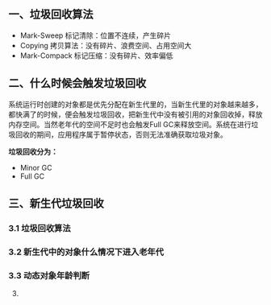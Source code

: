 ## 一、垃圾回收算法

- Mark-Sweep 标记清除：位置不连续，产生碎片
- Copying 拷贝算法：没有碎片、浪费空间、占用空间大
- Mark-Compack 标记压缩：没有碎片、效率偏低

## 二、什么时候会触发垃圾回收

​		系统运行时创建的对象都是优先分配在新生代里的，当新生代里的对象越来越多，都快满了的时候，便会触发垃圾回收，把新生代中没有被引用的对象回收掉，释放内存空间。当然老年代的空间不足时也会触发Full GC来释放空间。系统在进行垃圾回收的期间，应用程序属于暂停状态，否则无法准确获取垃圾对象。

**垃圾回收分为：**

- Minor GC
- Full GC

## 三、新生代垃圾回收

### 3.1 垃圾回收算法



### 3.2 新生代中的对象什么情况下进入老年代

### 3.3 动态对象年龄判断



3. 